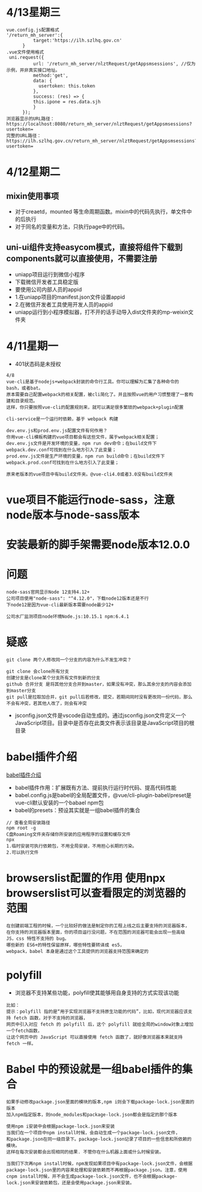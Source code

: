# 4/13星期三
```
vue.config.js配置格式
'/return_mh_server':{
		  target:'https://ilh.szlhq.gov.cn'
	  }
.vue文件使用格式
 uni.request({
	      url: '/return_mh_server/nlztRequest/getAppsmsessions', //仅为示例，并非真实接口地址。
		  method:'get',
	      data: {
	        usertoken: this.token
	      },
	      success: (res) => {
          this.ipone = res.data.sjh
	      }
	  });
浏览器显示的URL路径：https://localhost:8080/return_mh_server/nlztRequest/getAppsmsessions?usertoken=
完整的URL路径：https://ilh.szlhq.gov.cn/return_mh_server/nlztRequest/getAppsmsessions?usertoken=
```
# 4/12星期二
## mixin使用事项
- 对于creaetd，mounted 等生命周期函数。mixin中的代码先执行，单文件中的后执行
- 对于同名的变量和方法，只执行page中的代码。
## uni-ui组件支持easycom模式，直接将组件下载到components就可以直接使用，不需要注册
- uniapp项目运行到微信小程序
- 下载微信开发者工具稳定版
- 要使用公司内部人员的appid
- 1.在uniapp项目的manifest.json文件设置appid
- 2.在微信开发者工具使用开发人员的appid
- uniapp运行到小程序模拟器，打不开的话手动导入dist文件夹的mp-weixin文件夹

# 4/11星期一
- 401状态码是未授权
```
4/8
vue-cli是基于nodejs+webpack封装的命令行工具。你可以理解为汇集了各种命令的 bash，或者bat。
原本需要自己配置webpack的相关配置，被cli简化了。并且按照vue的用户习惯整理了一套构建和目录规范。
这样，你只要按照vue-cli的配置规则来，就可以满足很多繁琐的webpack+plugin配置

cli-service是一个运行时依赖，基于 webpack 构建

dev.env.js和prod.env.js配置文件有何作用？
你用vue-cli模板构建的vue项目都会有这些文件，属于webpack相关配置；
dev.env.js文件是开发环境的变量，npm run dev命令；在build文件下webpack.dev.conf可找到在什么地方引入了此变量；
prod.env.js文件是生产环境的变量，npm run build命令；在build文件下webpack.prod.conf可找到在什么地方引入了此变量；

原来老版本的vue项目中有build文件夹。@vue-cli4.0或者3.0没有build文件夹
```
# vue项目不能运行node-sass，注意node版本与node-sass版本
# 安装最新的脚手架需要node版本12.0.0

# 问题 
```
node-sass官网显示Node 12支持4.12+
公司项目使用"node-sass": "^4.12.0"，下载node12版本还是不行
下node12是因为vue-cli最新版本需要node最少12+
```
```
公司水厂监测项目node环境Node.js:10.15.1 npm:6.4.1
```
# 疑惑
```
git clone 两个人修改同一个分支的内容为什么不发生冲突？
```
```
git clone 会clone所有分支
创建分支是clone某个分支所有文件到新的分支
github 合并分支 是将其他分支合并到master，如果没有冲突，那么其余分支的内容会添加到master分支
git pull是拉取加合并，git pull后若修改，提交，若期间同时没有更改同一份代码，那么不会有冲突，若其他人改了，则会有冲突
```
- jsconfig.json文件是vscode自动生成的。通过jsconfig.json文件定义一个JavaScript项目。目录中是否存在此类文件表示该目录是JavaScript项目的根目录
# babel插件介绍
[babel插件介绍](https://zhuanlan.zhihu.com/p/61780633)
- babel插件作用：扩展既有方法、提前执行运行时代码、提高代码性能
- babel.config.js是babel的全局配置文件，@vue/cli-plugin-babel/preset是vue-cli默认安装的一个babael npm包
- babel的presets：预设其实就是一组babel插件的集合
```
// 查看全局安装路径
npm root -g
C盘Roaming文件夹存储你所安装的应用程序的设置和缓存文件
npx
1.临时安装可执行依赖包，不用全局安装，不用担心长期的污染。
2.可以执行文件
```
# browserslist配置的作用 使用npx browserslist可以查看限定的浏览器的范围
```
在创建前端工程的时候，一个比较好的做法是制定你的工程上线之后主要支持的浏览器版本，
在你支持的浏览器版本里面，你的项目运行没问题，不在范围的浏览器可能会出现一些高级 JS，css 特性不支持的 bug。
哪些新的 ES6+的特性保留原样，哪些特性要转译成 es5，
webpack，babel 本身是通过这个工具提供的浏览器支持范围来确定的
```
# polyfill
- 浏览器不支持某些功能，polyfill使其能够用自身支持的方式实现该功能
```
比如：
提示：polyfill 指的是“用于实现浏览器不支持原生功能的代码”，比如，现代浏览器应该支持 fetch 函数，对于不支持的浏览器，
网页中引入对应 fetch 的 polyfill 后，这个 polyfill 就给全局的window对象上增加一个fetch函数，
让这个网页中的 JavaScript 可以直接使用 fetch 函数了，就好像浏览器本来就支持 fetch 一样。
```
# Babel 中的预设就是一组babel插件的集合
```
如果手动修改package.json里面的模块的版本,npm i则会下载package-lock.json里面的版本
加入npm指定版本，则node_modules和package-lock.json都会是指定的那个版本
```
```
使用npm i安装中会根据package-lock.json来安装
当我们在一个项目中npm install时候，会自动生成一个package-lock.json文件，
和package.json在同一级目录下。package-lock.json记录了项目的一些信息和所依赖的模块。
这样在每次安装都会出现相同的结果. 不管你在什么机器上面或什么时候安装。

当我们下次再npm install时候，npm发现如果项目中有package-lock.json文件，会根据package-lock.json里的内容来处理和安装依赖而不再根据package.json。注意，使用cnpm install时候，并不会生成package-lock.json文件，也不会根据package-lock.json来安装依赖包，还是会使用package.json来安装。
```
